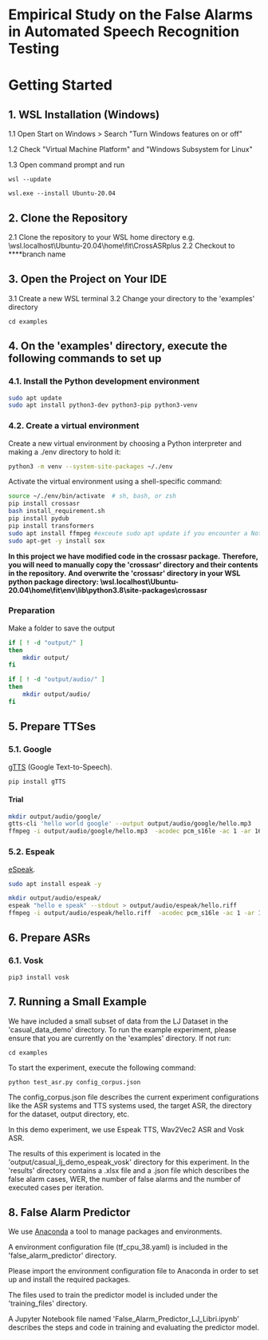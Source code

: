 # Empirical Study on the False Alarms in Automated Speech Recognition Testing

# Getting Started
## 1. WSL Installation (Windows)
1.1 Open Start on Windows > Search "Turn Windows features on or off"

1.2 Check "Virtual Machine Platform" and "Windows Subsystem for Linux"

1.3 Open command prompt and run

```wsl --update```

```wsl.exe --install Ubuntu-20.04```

## 2. Clone the Repository
2.1 Clone the repository to your WSL home directory e.g. \\wsl.localhost\Ubuntu-20.04\home\fit\CrossASRplus
2.2 Checkout to ****branch name

## 3. Open the Project on Your IDE
3.1 Create a new WSL terminal
3.2 Change your directory to the 'examples' directory

```cd examples```

## 4. On the 'examples' directory, execute the following commands to set up

### 4.1. Install the Python development environment

```bash
sudo apt update
sudo apt install python3-dev python3-pip python3-venv
```

### 4.2. Create a virtual environment

Create a new virtual environment by choosing a Python interpreter and making a ./env directory to hold it:

```bash
python3 -m venv --system-site-packages ~/./env
```

Activate the virtual environment using a shell-specific command:

```bash
source ~/./env/bin/activate  # sh, bash, or zsh
pip install crossasr
bash install_requirement.sh
pip install pydub
pip install transformers
sudo apt install ffmpeg #exceute sudo apt update if you encounter a Not Found error
sudo apt-get -y install sox
```

**In this project we have modified code in the crossasr package.**
**Therefore, you will need to manually copy the 'crossasr' directory and their contents in the repository.**
**And overwrite the 'crossasr' directory in your WSL python package directory: \\wsl.localhost\Ubuntu-20.04\home\fit\env\lib\python3.8\site-packages\crossasr**


### Preparation

Make a folder to save the output

```bash
if [ ! -d "output/" ]
then
    mkdir output/
fi

if [ ! -d "output/audio/" ]
then
    mkdir output/audio/
fi
```

## 5. Prepare TTSes

### 5.1. Google
[gTTS](https://pypi.org/project/gTTS/) (Google Text-to-Speech).

```bash
pip install gTTS
```

#### Trial
```bash
mkdir output/audio/google/
gtts-cli 'hello world google' --output output/audio/google/hello.mp3
ffmpeg -i output/audio/google/hello.mp3  -acodec pcm_s16le -ac 1 -ar 16000 output/audio/google/hello.wav -y
```

### 5.2. Espeak

[eSpeak](http://espeak.sourceforge.net/).

```bash
sudo apt install espeak -y

mkdir output/audio/espeak/
espeak "hello e speak" --stdout > output/audio/espeak/hello.riff
ffmpeg -i output/audio/espeak/hello.riff  -acodec pcm_s16le -ac 1 -ar 16000 output/audio/espeak/hello.wav -y
```

## 6. Prepare ASRs

### 6.1. Vosk

```pip3 install vosk```


## 7. Running a Small Example
We have included a small subset of data from the LJ Dataset in the 'casual_data_demo' directory.
To run the example experiment, please ensure that you are currently on the 'examples' directory. If not run:

```cd examples```

To start the experiment, execute the following command:

```python test_asr.py config_corpus.json```

The config_corpus.json file describes the current experiment configurations like the ASR systems and TTS systems used, the target ASR, the directory for the dataset, output directory, etc.

In this demo experiment, we use Espeak TTS, Wav2Vec2 ASR and Vosk ASR.

The results of this experiment is located in the 'output/casual_lj_demo_espeak_vosk' directory for this experiment.
In the 'results' directory contains a .xlsx file and a .json file which describes the false alarm cases, WER, the number of false alarms and the number of executed cases per iteration.

## 8. False Alarm Predictor
We use [Anaconda](https://www.anaconda.com/download) a tool to manage packages and environments.

A environment configuration file (tf_cpu_38.yaml) is included in the 'false_alarm_predictor' directory.

Please import the environment configuration file to Anaconda in order to set up and install the required packages.

The files used to train the predictor model is included under the 'training_files' directory.

A Jupyter Notebook file named 'False_Alarm_Predictor_LJ_Libri.ipynb' describes the steps and code in training and evaluating the predictor model.


